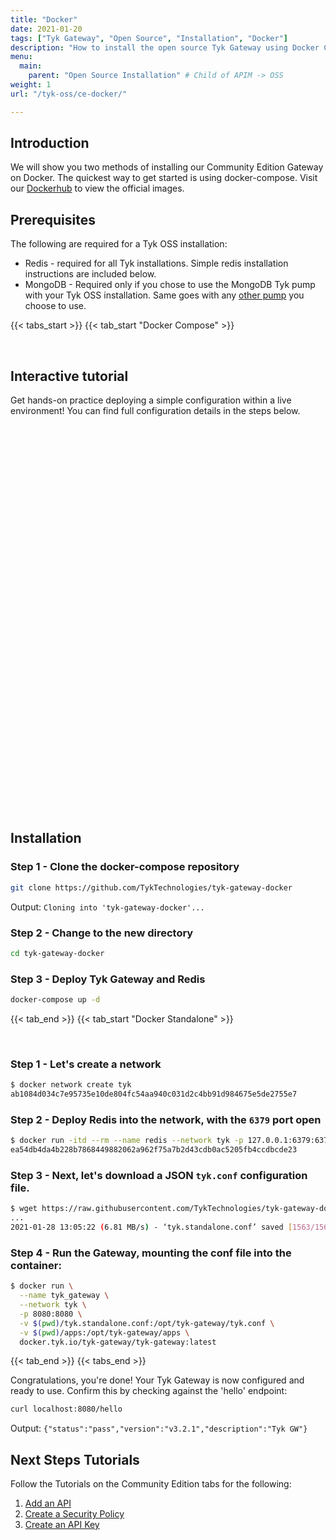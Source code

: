 ```yaml
---
title: "Docker"
date: 2021-01-20
tags: ["Tyk Gateway", "Open Source", "Installation", "Docker"]
description: "How to install the open source Tyk Gateway using Docker Compose or as Docker Standalone"
menu:
  main:
    parent: "Open Source Installation" # Child of APIM -> OSS
weight: 1
url: "/tyk-oss/ce-docker/"

---
```


## Introduction

We will show you two methods of installing our Community Edition Gateway on Docker.
The quickest way to get started is using docker-compose. Visit our [Dockerhub](https://hub.docker.com/u/tykio/) to view the official images.

## Prerequisites

The following are required for a Tyk OSS installation:
 - Redis   - required for all Tyk installations.
             Simple redis installation instructions are included below.
 - MongoDB - Required only if you chose to use the MongoDB Tyk pump with your Tyk OSS installation. Same goes with any
             [other pump](/analytics-and-reporting/other-data-stores/) you choose to use.
             
{{< tabs_start >}}
{{< tab_start "Docker Compose" >}}


<br>

## Interactive tutorial

Get hands-on practice deploying a simple configuration within a live environment! 
You can find full configuration details in the steps below.
<div id="tyk-install-oss-docker-compose"
    data-katacoda-id="tyk-education/tyk-install-oss-docker-compose"
    data-katacoda-color="00d9ba"
    style="height: 600px; padding-top: 20px;">
</div>
  
## Installation 

### Step 1 - Clone the docker-compose repository

```bash
git clone https://github.com/TykTechnologies/tyk-gateway-docker
```

Output:
`Cloning into 'tyk-gateway-docker'...`

### Step 2 - Change to the new directory

```bash
cd tyk-gateway-docker
```

### Step 3 - Deploy Tyk Gateway and Redis

```bash
docker-compose up -d
```
{{< tab_end >}}
{{< tab_start "Docker Standalone" >}}

<br>

### Step 1 - Let's create a network

```.bash
$ docker network create tyk
ab1084d034c7e95735e10de804fc54aa940c031d2c4bb91d984675e5de2755e7
```

### Step 2 - Deploy Redis into the network, with the `6379` port open

```.bash
$ docker run -itd --rm --name redis --network tyk -p 127.0.0.1:6379:6379 redis:4.0-alpine
ea54db4da4b228b7868449882062a962f75a7b2d43cdb0ac5205fb4ccdbcde23
```

### Step 3 - Next, let's download a JSON `tyk.conf` configuration file. 

```.bash
$ wget https://raw.githubusercontent.com/TykTechnologies/tyk-gateway-docker/master/tyk.standalone.conf
...
2021-01-28 13:05:22 (6.81 MB/s) - ‘tyk.standalone.conf’ saved [1563/1563]
```

### Step 4 - Run the Gateway, mounting the conf file into the container:

```.bash
$ docker run \
  --name tyk_gateway \
  --network tyk \
  -p 8080:8080 \
  -v $(pwd)/tyk.standalone.conf:/opt/tyk-gateway/tyk.conf \
  -v $(pwd)/apps:/opt/tyk-gateway/apps \
  docker.tyk.io/tyk-gateway/tyk-gateway:latest
```
{{< tab_end >}}
{{< tabs_end >}}

Congratulations, you're done! Your Tyk Gateway is now configured and ready to use.
Confirm this by checking against the 'hello' endpoint:

```bash
curl localhost:8080/hello
```

Output:
`{"status":"pass","version":"v3.2.1","description":"Tyk GW"}`

## Next Steps Tutorials

Follow the Tutorials on the Community Edition tabs for the following:

1. [Add an API](/docs/getting-started/tutorials/create-api/)
2. [Create a Security Policy](/docs/getting-started/tutorials/create-security-policy/)
3. [Create an API Key](/docs/getting-started/tutorials/create-api-key/)
